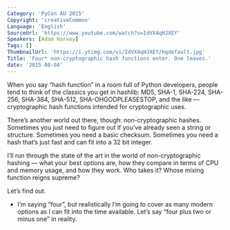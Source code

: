```yaml
---
Category: 'PyCon AU 2015'
Copyright: 'creativeCommon'
Language: 'English'
SourceUrl: 'https://www.youtube.com/watch?v=IdVX4qHJXEY'
Speakers: [Adam Harvey]
Tags: []
ThumbnailUrl: 'https://i.ytimg.com/vi/IdVX4qHJXEY/hqdefault.jpg'
Title: 'Four* non-cryptographic hash functions enter. One leaves.'
date: '2015-08-04'
---
```

When you say “hash function” in a room full of Python developers, people tend to think of the classics you get in hashlib: MD5, SHA-1, SHA-224, SHA-256, SHA-384, SHA-512, SHA-OHGODPLEASESTOP, and the like — cryptographic hash functions intended for cryptographic uses.

There’s another world out there, though: non-cryptographic hashes. Sometimes you just need to figure out if you’ve already seen a string or structure. Sometimes you need a basic checksum. Sometimes you need a hash that’s just fast and can fit into a 32 bit integer.

I’ll run through the state of the art in the world of non-cryptographic hashing — what your best options are, how they compare in terms of CPU and memory usage, and how they work. Who takes it? Whose mixing function reigns supreme?

Let’s find out.

* I’m saying “four”, but realistically I’m going to cover as many modern options as I can fit into the time available. Let’s say “four plus two or minus one” in reality.
